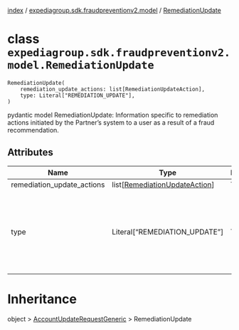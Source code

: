 [index](index.md) /
[expediagroup.sdk.fraudpreventionv2.model](expediagroup.sdk.fraudpreventionv2.model.md)
/ [RemediationUpdate](RemediationUpdate.md)

# class `expediagroup.sdk.fraudpreventionv2.model.RemediationUpdate`

```
RemediationUpdate(
    remediation_update_actions: list[RemediationUpdateAction],
    type: Literal["REMEDIATION_UPDATE"],
)
```

pydantic model RemediationUpdate: Information specific to remediation
actions initiated by the Partner’s system to a user as a result of a
fraud recommendation.

## Attributes

| Name                       | Type                                                          | Required | Description                                                             |
| -------------------------- | ------------------------------------------------------------- | -------- | ----------------------------------------------------------------------- |
| remediation_update_actions | list\[[RemediationUpdateAction](RemediationUpdateAction.md)\] | True     | …                                                                       |
| type                       | Literal\[“REMEDIATION_UPDATE”\]                               | True     | The categorized type of account update event from the Partner’s system. |

# Inheritance

object > [AccountUpdateRequestGeneric](AccountUpdateRequestGeneric.md)
\> RemediationUpdate
